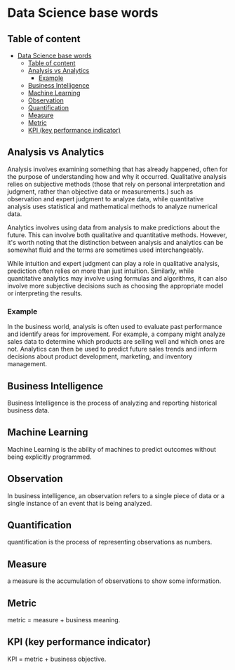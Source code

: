 # Data Science base words

## Table of content

- [Data Science base words](#data-science-base-words)
  - [Table of content](#table-of-content)
  - [Analysis vs Analytics](#analysis-vs-analytics)
    - [Example](#example)
  - [Business Intelligence](#business-intelligence)
  - [Machine Learning](#machine-learning)
  - [Observation](#observation)
  - [Quantification](#quantification)
  - [Measure](#measure)
  - [Metric](#metric)
  - [KPI (key performance indicator)](#kpi-key-performance-indicator)

## Analysis vs Analytics

Analysis involves examining something that has already happened, often for the purpose of understanding how and why it occurred. Qualitative analysis relies on subjective methods (those that rely on personal interpretation and judgment, rather than objective data or measurements.) such as observation and expert judgment to analyze data, while quantitative analysis uses statistical and mathematical methods to analyze numerical data.

Analytics involves using data from analysis to make predictions about the future. This can involve both qualitative and quantitative methods. However, it's worth noting that the distinction between analysis and analytics can be somewhat fluid and the terms are sometimes used interchangeably.

While intuition and expert judgment can play a role in qualitative analysis, prediction often relies on more than just intuition. Similarly, while quantitative analytics may involve using formulas and algorithms, it can also involve more subjective decisions such as choosing the appropriate model or interpreting the results.

### Example

In the business world, analysis is often used to evaluate past performance and identify areas for improvement. For example, a company might analyze sales data to determine which products are selling well and which ones are not. Analytics can then be used to predict future sales trends and inform decisions about product development, marketing, and inventory management.

## Business Intelligence

Business Intelligence is the process of analyzing and reporting historical business data.

## Machine Learning

Machine Learning is the ability of machines to predict outcomes without being explicitly programmed.

## Observation

In business intelligence, an observation refers to a single piece of data or a single instance of an event that is being analyzed.

## Quantification

quantification is the process of representing observations as numbers.

## Measure

a measure is the accumulation of observations to show some information.

## Metric

metric = measure + business meaning.

## KPI (key performance indicator)

KPI = metric + business objective.
